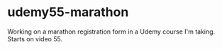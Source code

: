 # udemy55-marathon
Working on a marathon registration form in a Udemy course I'm taking. Starts on video 55.
